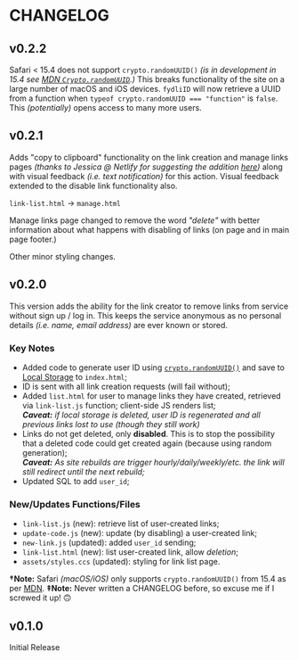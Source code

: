 # CHANGELOG

## v0.2.2

Safari < 15.4 does not support `crypto.randomUUID()` *(is in development in 15.4 see [MDN `Crypto.randomUUID`](https://fyd.li/zPLa).)* This breaks functionality of the site on a large number of macOS and iOS devices. `fydliID` will now retrieve a UUID from a function when `typeof crypto.randomUUID === "function"` is `false`. This *(potentially)* opens access to many more users.

## v0.2.1

Adds "copy to clipboard" functionality on the link creation and manage links pages *(thanks to Jessica @ Netlify for suggesting the addition [here](https://fyd.li/vyhL))* along with visual feedback *(i.e. text notification)* for this action. Visual feedback extended to the disable link functionality also.

`link-list.html` -> `manage.html`

Manage links page changed to remove the word *"delete"* with better information about what happens with disabling of links (on page and in main page footer.)

Other minor styling changes.

## v0.2.0

This version adds the ability for the link creator to remove links from service without sign up / log in. This keeps the service anonymous as no personal details *(i.e. name, email address)* are ever known or stored.

  ### Key Notes

  - Added code to generate user ID using [`crypto.randomUUID()`](https://developer.mozilla.org/en-US/docs/Web/API/Crypto/randomUUID) and save to [Local Storage](https://developer.mozilla.org/en-US/docs/Web/API/Storage) to `index.html`;
  - ID is sent with all link creation requests (will fail without);
  - Added `list.html` for user to manage links they have created, retrieved via `link-list.js` function; client-side JS renders list;    
    ***Caveat:** if local storage is deleted, user ID is regenerated and all previous links lost to use (though they still work)*
  - Links do not get deleted, only **disabled**. This is to stop the possibility that a deleted code could get created again (because using random generation);    
    ***Caveat:** As site rebuilds are trigger hourly/daily/weekly/etc. the link will still redirect until the next rebuild;*
  - Updated SQL to add `user_id`;

  ### New/Updates Functions/Files
  
  - `link-list.js` (new): retrieve list of user-created links;
  - `update-code.js` (new): update (by disabling) a user-created link;
  - `new-link.js` (updated): added `user_id` sending;
  - `link-list.html` (new): list user-created link, allow *deletion*;
  - `assets/styles.ccs` (updated): styling for link list page.

**†Note:** Safari *(macOS/iOS)* only supports `crypto.randomUUID()` from 15.4 as per [MDN](https://developer.mozilla.org/en-US/docs/Web/API/Crypto/randomUUID#browser_compatibility).
**‡Note:** Never written a CHANGELOG before, so excuse me if I screwed it up! 🙃

## v0.1.0

Initial Release
